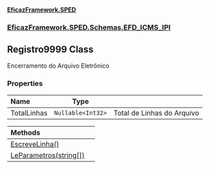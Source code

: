 #### [EficazFramework.SPED](EficazFrameworkSPED.md 'EficazFramework SPED')
### [EficazFramework.SPED.Schemas.EFD_ICMS_IPI](EficazFramework.SPED.Schemas.EFD_ICMS_IPI.md 'EficazFramework.SPED.Schemas.EFD_ICMS_IPI')

## Registro9999 Class

Encerramento do Arquivo Eletrônico
### Properties

| Name | Type | |
| :--- | :---: | :--- |
| TotalLinhas | `Nullable<Int32>` | Total de Linhas do Arquivo |

| Methods | |
| :--- | :--- |
| [EscreveLinha()](EficazFramework.SPED.Schemas.EFD_ICMS_IPI/Registro9999/EscreveLinha().md 'EficazFramework.SPED.Schemas.EFD_ICMS_IPI.Registro9999.EscreveLinha()') | |
| [LeParametros(string[])](EficazFramework.SPED.Schemas.EFD_ICMS_IPI/Registro9999/LeParametros(string[]).md 'EficazFramework.SPED.Schemas.EFD_ICMS_IPI.Registro9999.LeParametros(string[])') | |
